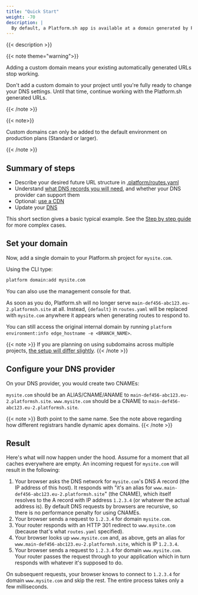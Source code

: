 ```yaml
---
title: "Quick Start"
weight: -70
description: |
  By default, a Platform.sh app is available at a domain generated by Platform.sh. The following resources will help you take your application live on your custom domain.
---
```

{{< description >}}

{{< note theme="warning">}}

Adding a custom domain means your existing automatically generated URLs stop working.

Don't add a custom domain to your project until you're fully ready to change your DNS settings.
Until that time, continue working with the Platform.sh generated URLs.

{{< /note >}}

{{< note>}}

Custom domains can only be added to the default environment on production plans (Standard or larger).

{{< /note >}}

## Summary of steps

* Describe your desired future URL structure in [.platform/routes.yaml](configuration/routes/_index.md)
* Understand [what DNS records you will need](domains/steps/dns.md), and whether your DNS provider can support them
* Optional: [use a CDN](domains/cdn/_index.md)
* Update your [DNS](domains/steps/dns.md)

This short section gives a basic typical example.
See the [Step by step guide](domains/steps/_index.md) for more complex cases.

## Set your domain

Now, add a single domain to your Platform.sh project for `mysite.com`.

Using the CLI type:

```bash
platform domain:add mysite.com
```

You can also use the management console for that.

As soon as you do, Platform.sh will no longer serve `main-def456-abc123.eu-2.platformsh.site` at all.
Instead, `{default}` in `routes.yaml` will be replaced with `mysite.com` anywhere it appears when generating routes to respond to.

You can still access the original internal domain by running `platform environment:info edge_hostname -e <BRANCH_NAME>`.

{{< note >}}
If you are planning on using subdomains across multiple projects, [the setup will differ slightly](/domains/steps/subdomains.md).
{{< /note >}}

## Configure your DNS provider

On your DNS provider, you would create two CNAMEs:

`mysite.com` should be an ALIAS/CNAME/ANAME  to `main-def456-abc123.eu-2.platformsh.site`.
`www.mysite.com` should be a CNAME to `main-def456-abc123.eu-2.platformsh.site`.

{{< note >}}
Both point to the same name. See the note above regarding how different registrars handle dynamic apex domains.
{{< /note >}}

## Result

Here's what will now happen under the hood.
Assume for a moment that all caches everywhere are empty.
An incoming request for `mysite.com` will result in the following:

1. Your browser asks the DNS network for `mysite.com`'s DNS A record (the IP address of this host).
   It responds with "it's an alias for `www.main-def456-abc123.eu-2.platformsh.site`" (the CNAME),
   which itself resolves to the A record with IP address `1.2.3.4` (or whatever the actual address is).
   By default DNS requests by browsers are recursive, so there is no performance penalty for using CNAMEs.
3. Your browser sends a request to `1.2.3.4` for domain `mysite.com`.
4. Your router responds with an HTTP 301 redirect to `www.mysite.com` (because that's what `routes.yaml` specified).
5. Your browser looks up `www.mysite.com` and, as above, gets an alias for `www.main-def456-abc123.eu-2.platformsh.site`, which is IP `1.2.3.4`.
6. Your browser sends a request to `1.2.3.4` for domain `www.mysite.com`.
   Your router passes the request through to your application which in turn responds with whatever it's supposed to do.

On subsequent requests, your browser knows to connect to `1.2.3.4` for domain `www.mysite.com` and skip the rest.
The entire process takes only a few milliseconds.
